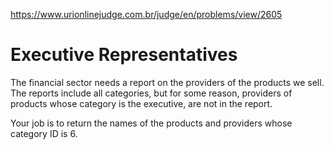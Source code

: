 https://www.urionlinejudge.com.br/judge/en/problems/view/2605

# Executive Representatives

The financial sector needs a report on the providers of the products we sell.
The reports include all categories, but for some reason, providers of products
whose category is the executive, are not in the report.

Your job is to return the names of the products and providers whose category
ID is 6.
